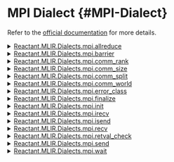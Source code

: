 


# MPI Dialect {#MPI-Dialect}

Refer to the [official documentation](https://mlir.llvm.org/docs/Dialects/MPI/) for more details.
<details class='jldocstring custom-block' >
<summary><a id='Reactant.MLIR.Dialects.mpi.allreduce-Tuple{Reactant.MLIR.IR.Value, Reactant.MLIR.IR.Value, Reactant.MLIR.IR.Value}' href='#Reactant.MLIR.Dialects.mpi.allreduce-Tuple{Reactant.MLIR.IR.Value, Reactant.MLIR.IR.Value, Reactant.MLIR.IR.Value}'><span class="jlbinding">Reactant.MLIR.Dialects.mpi.allreduce</span></a> <Badge type="info" class="jlObjectType jlMethod" text="Method" /></summary>



`allreduce`

MPI_Allreduce performs a reduction operation on the values in the sendbuf array and stores the result in the recvbuf array. The operation is  performed across all processes in the communicator.

The `op` attribute specifies the reduction operation to be performed. Currently only the `MPI_Op` predefined in the standard (e.g. `MPI_SUM`) are supported.

This operation can optionally return an `!mpi.retval` value that can be used to check for errors.


<Badge type="info" class="source-link" text="source"><a href="https://github.com/EnzymeAD/Reactant.jl/blob/c1a1e1dc3b6985fead24f05e7d04139ed0a37df0/src/mlir/Dialects/MPI.jl#L16-L29" target="_blank" rel="noreferrer">source</a></Badge>

</details>

<details class='jldocstring custom-block' >
<summary><a id='Reactant.MLIR.Dialects.mpi.barrier-Tuple{Reactant.MLIR.IR.Value}' href='#Reactant.MLIR.Dialects.mpi.barrier-Tuple{Reactant.MLIR.IR.Value}'><span class="jlbinding">Reactant.MLIR.Dialects.mpi.barrier</span></a> <Badge type="info" class="jlObjectType jlMethod" text="Method" /></summary>



`barrier`

MPI_Barrier blocks execution until all processes in the communicator have reached this routine.

This operation can optionally return an `!mpi.retval` value that can be used to check for errors.


<Badge type="info" class="source-link" text="source"><a href="https://github.com/EnzymeAD/Reactant.jl/blob/c1a1e1dc3b6985fead24f05e7d04139ed0a37df0/src/mlir/Dialects/MPI.jl#L57-L65" target="_blank" rel="noreferrer">source</a></Badge>

</details>

<details class='jldocstring custom-block' >
<summary><a id='Reactant.MLIR.Dialects.mpi.comm_rank-Tuple{Reactant.MLIR.IR.Value}' href='#Reactant.MLIR.Dialects.mpi.comm_rank-Tuple{Reactant.MLIR.IR.Value}'><span class="jlbinding">Reactant.MLIR.Dialects.mpi.comm_rank</span></a> <Badge type="info" class="jlObjectType jlMethod" text="Method" /></summary>



`comm_rank`

This operation can optionally return an `!mpi.retval` value that can be used to check for errors.


<Badge type="info" class="source-link" text="source"><a href="https://github.com/EnzymeAD/Reactant.jl/blob/c1a1e1dc3b6985fead24f05e7d04139ed0a37df0/src/mlir/Dialects/MPI.jl#L86-L91" target="_blank" rel="noreferrer">source</a></Badge>

</details>

<details class='jldocstring custom-block' >
<summary><a id='Reactant.MLIR.Dialects.mpi.comm_size-Tuple{Reactant.MLIR.IR.Value}' href='#Reactant.MLIR.Dialects.mpi.comm_size-Tuple{Reactant.MLIR.IR.Value}'><span class="jlbinding">Reactant.MLIR.Dialects.mpi.comm_size</span></a> <Badge type="info" class="jlObjectType jlMethod" text="Method" /></summary>



`comm_size`

This operation can optionally return an `!mpi.retval` value that can be used to check for errors.


<Badge type="info" class="source-link" text="source"><a href="https://github.com/EnzymeAD/Reactant.jl/blob/c1a1e1dc3b6985fead24f05e7d04139ed0a37df0/src/mlir/Dialects/MPI.jl#L114-L119" target="_blank" rel="noreferrer">source</a></Badge>

</details>

<details class='jldocstring custom-block' >
<summary><a id='Reactant.MLIR.Dialects.mpi.comm_split-Tuple{Reactant.MLIR.IR.Value, Reactant.MLIR.IR.Value, Reactant.MLIR.IR.Value}' href='#Reactant.MLIR.Dialects.mpi.comm_split-Tuple{Reactant.MLIR.IR.Value, Reactant.MLIR.IR.Value, Reactant.MLIR.IR.Value}'><span class="jlbinding">Reactant.MLIR.Dialects.mpi.comm_split</span></a> <Badge type="info" class="jlObjectType jlMethod" text="Method" /></summary>



`comm_split`

This operation splits the communicator into multiple sub-communicators. The color value determines the group of processes that will be part of the new communicator. The key value determines the rank of the calling process in the new communicator.

This operation can optionally return an `!mpi.retval` value that can be used to check for errors.


<Badge type="info" class="source-link" text="source"><a href="https://github.com/EnzymeAD/Reactant.jl/blob/c1a1e1dc3b6985fead24f05e7d04139ed0a37df0/src/mlir/Dialects/MPI.jl#L142-L152" target="_blank" rel="noreferrer">source</a></Badge>

</details>

<details class='jldocstring custom-block' >
<summary><a id='Reactant.MLIR.Dialects.mpi.comm_world-Tuple{}' href='#Reactant.MLIR.Dialects.mpi.comm_world-Tuple{}'><span class="jlbinding">Reactant.MLIR.Dialects.mpi.comm_world</span></a> <Badge type="info" class="jlObjectType jlMethod" text="Method" /></summary>



`comm_world`

This operation returns the predefined MPI_COMM_WORLD communicator.


<Badge type="info" class="source-link" text="source"><a href="https://github.com/EnzymeAD/Reactant.jl/blob/c1a1e1dc3b6985fead24f05e7d04139ed0a37df0/src/mlir/Dialects/MPI.jl#L180-L184" target="_blank" rel="noreferrer">source</a></Badge>

</details>

<details class='jldocstring custom-block' >
<summary><a id='Reactant.MLIR.Dialects.mpi.error_class-Tuple{Reactant.MLIR.IR.Value}' href='#Reactant.MLIR.Dialects.mpi.error_class-Tuple{Reactant.MLIR.IR.Value}'><span class="jlbinding">Reactant.MLIR.Dialects.mpi.error_class</span></a> <Badge type="info" class="jlObjectType jlMethod" text="Method" /></summary>



`error_class`

`MPI_Error_class` maps return values from MPI calls to a set of well-known MPI error classes.


<Badge type="info" class="source-link" text="source"><a href="https://github.com/EnzymeAD/Reactant.jl/blob/c1a1e1dc3b6985fead24f05e7d04139ed0a37df0/src/mlir/Dialects/MPI.jl#L204-L209" target="_blank" rel="noreferrer">source</a></Badge>

</details>

<details class='jldocstring custom-block' >
<summary><a id='Reactant.MLIR.Dialects.mpi.finalize-Tuple{}' href='#Reactant.MLIR.Dialects.mpi.finalize-Tuple{}'><span class="jlbinding">Reactant.MLIR.Dialects.mpi.finalize</span></a> <Badge type="info" class="jlObjectType jlMethod" text="Method" /></summary>



`finalize`

This function cleans up the MPI state. Afterwards, no MPI methods may  be invoked (excpet for MPI_Get_version, MPI_Initialized, and MPI_Finalized). Notably, MPI_Init cannot be called again in the same program.

This operation can optionally return an `!mpi.retval` value that can be used to check for errors.


<Badge type="info" class="source-link" text="source"><a href="https://github.com/EnzymeAD/Reactant.jl/blob/c1a1e1dc3b6985fead24f05e7d04139ed0a37df0/src/mlir/Dialects/MPI.jl#L229-L238" target="_blank" rel="noreferrer">source</a></Badge>

</details>

<details class='jldocstring custom-block' >
<summary><a id='Reactant.MLIR.Dialects.mpi.init-Tuple{}' href='#Reactant.MLIR.Dialects.mpi.init-Tuple{}'><span class="jlbinding">Reactant.MLIR.Dialects.mpi.init</span></a> <Badge type="info" class="jlObjectType jlMethod" text="Method" /></summary>



`init`

This operation must preceed most MPI calls (except for very few exceptions, please consult with the MPI specification on these).

Passing &amp;argc, &amp;argv is not supported currently.

This operation can optionally return an `!mpi.retval` value that can be used to check for errors.


<Badge type="info" class="source-link" text="source"><a href="https://github.com/EnzymeAD/Reactant.jl/blob/c1a1e1dc3b6985fead24f05e7d04139ed0a37df0/src/mlir/Dialects/MPI.jl#L337-L347" target="_blank" rel="noreferrer">source</a></Badge>

</details>

<details class='jldocstring custom-block' >
<summary><a id='Reactant.MLIR.Dialects.mpi.irecv-NTuple{4, Reactant.MLIR.IR.Value}' href='#Reactant.MLIR.Dialects.mpi.irecv-NTuple{4, Reactant.MLIR.IR.Value}'><span class="jlbinding">Reactant.MLIR.Dialects.mpi.irecv</span></a> <Badge type="info" class="jlObjectType jlMethod" text="Method" /></summary>



`irecv`

MPI_Irecv begins a non-blocking receive of `size` elements of type `dtype`  from rank `source`. The `tag` value and communicator enables the library to determine the matching of multiple sends and receives between the same  ranks.

This operation can optionally return an `!mpi.retval` value that can be used to check for errors.


<Badge type="info" class="source-link" text="source"><a href="https://github.com/EnzymeAD/Reactant.jl/blob/c1a1e1dc3b6985fead24f05e7d04139ed0a37df0/src/mlir/Dialects/MPI.jl#L259-L269" target="_blank" rel="noreferrer">source</a></Badge>

</details>

<details class='jldocstring custom-block' >
<summary><a id='Reactant.MLIR.Dialects.mpi.isend-NTuple{4, Reactant.MLIR.IR.Value}' href='#Reactant.MLIR.Dialects.mpi.isend-NTuple{4, Reactant.MLIR.IR.Value}'><span class="jlbinding">Reactant.MLIR.Dialects.mpi.isend</span></a> <Badge type="info" class="jlObjectType jlMethod" text="Method" /></summary>



`isend`

MPI_Isend begins a non-blocking send of `size` elements of type `dtype` to rank `dest`. The `tag` value and communicator enables the library to determine the matching of multiple sends and receives between the same ranks.

This operation can optionally return an `!mpi.retval` value that can be used to check for errors.


<Badge type="info" class="source-link" text="source"><a href="https://github.com/EnzymeAD/Reactant.jl/blob/c1a1e1dc3b6985fead24f05e7d04139ed0a37df0/src/mlir/Dialects/MPI.jl#L298-L308" target="_blank" rel="noreferrer">source</a></Badge>

</details>

<details class='jldocstring custom-block' >
<summary><a id='Reactant.MLIR.Dialects.mpi.recv-NTuple{4, Reactant.MLIR.IR.Value}' href='#Reactant.MLIR.Dialects.mpi.recv-NTuple{4, Reactant.MLIR.IR.Value}'><span class="jlbinding">Reactant.MLIR.Dialects.mpi.recv</span></a> <Badge type="info" class="jlObjectType jlMethod" text="Method" /></summary>



`recv`

MPI_Recv performs a blocking receive of `size` elements of type `dtype`  from rank `source`. The `tag` value and communicator enables the library to determine the matching of multiple sends and receives between the same  ranks.

The MPI_Status is set to `MPI_STATUS_IGNORE`, as the status object  is not yet ported to MLIR.

This operation can optionally return an `!mpi.retval` value that can be used to check for errors.


<Badge type="info" class="source-link" text="source"><a href="https://github.com/EnzymeAD/Reactant.jl/blob/c1a1e1dc3b6985fead24f05e7d04139ed0a37df0/src/mlir/Dialects/MPI.jl#L368-L381" target="_blank" rel="noreferrer">source</a></Badge>

</details>

<details class='jldocstring custom-block' >
<summary><a id='Reactant.MLIR.Dialects.mpi.retval_check-Tuple{Reactant.MLIR.IR.Value}' href='#Reactant.MLIR.Dialects.mpi.retval_check-Tuple{Reactant.MLIR.IR.Value}'><span class="jlbinding">Reactant.MLIR.Dialects.mpi.retval_check</span></a> <Badge type="info" class="jlObjectType jlMethod" text="Method" /></summary>



`retval_check`

This operation compares MPI status codes to known error class constants such as `MPI_SUCCESS`, or `MPI_ERR_COMM`.


<Badge type="info" class="source-link" text="source"><a href="https://github.com/EnzymeAD/Reactant.jl/blob/c1a1e1dc3b6985fead24f05e7d04139ed0a37df0/src/mlir/Dialects/MPI.jl#L409-L414" target="_blank" rel="noreferrer">source</a></Badge>

</details>

<details class='jldocstring custom-block' >
<summary><a id='Reactant.MLIR.Dialects.mpi.send-NTuple{4, Reactant.MLIR.IR.Value}' href='#Reactant.MLIR.Dialects.mpi.send-NTuple{4, Reactant.MLIR.IR.Value}'><span class="jlbinding">Reactant.MLIR.Dialects.mpi.send</span></a> <Badge type="info" class="jlObjectType jlMethod" text="Method" /></summary>



`send`

MPI_Send performs a blocking send of `size` elements of type `dtype` to rank `dest`. The `tag` value and communicator enables the library to determine  the matching of multiple sends and receives between the same ranks.

This operation can optionally return an `!mpi.retval` value that can be used to check for errors.


<Badge type="info" class="source-link" text="source"><a href="https://github.com/EnzymeAD/Reactant.jl/blob/c1a1e1dc3b6985fead24f05e7d04139ed0a37df0/src/mlir/Dialects/MPI.jl#L434-L443" target="_blank" rel="noreferrer">source</a></Badge>

</details>

<details class='jldocstring custom-block' >
<summary><a id='Reactant.MLIR.Dialects.mpi.wait-Tuple{Reactant.MLIR.IR.Value}' href='#Reactant.MLIR.Dialects.mpi.wait-Tuple{Reactant.MLIR.IR.Value}'><span class="jlbinding">Reactant.MLIR.Dialects.mpi.wait</span></a> <Badge type="info" class="jlObjectType jlMethod" text="Method" /></summary>



`wait`

MPI_Wait blocks execution until the request has completed.

The MPI_Status is set to `MPI_STATUS_IGNORE`, as the status object  is not yet ported to MLIR.

This operation can optionally return an `!mpi.retval` value that can be used to check for errors.


<Badge type="info" class="source-link" text="source"><a href="https://github.com/EnzymeAD/Reactant.jl/blob/c1a1e1dc3b6985fead24f05e7d04139ed0a37df0/src/mlir/Dialects/MPI.jl#L471-L481" target="_blank" rel="noreferrer">source</a></Badge>

</details>

